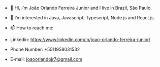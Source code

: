 - 👋 Hi, I’m João Orlando Ferreira Junior and I live in Brazil, São Paulo.

- 👀 I’m interested in Java, Javascript, Typescript, Node.js and React.js.

- 📫 How to reach me:
- Linkedin: https://www.linkedin.com/in/joao-orlando-ferreira-junior/
- Phone Number: +5511958031532
- E-mail: joaoorlandojr7@gmail.com
